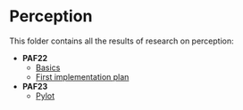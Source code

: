 # Perception

This folder contains all the results of research on perception:

* **PAF22**
  * [Basics](./02_basics.md)
  * [First implementation plan](./03_first_implementation_plan.md)
* **PAF23**
  * [Pylot](./04_pylot.md)
